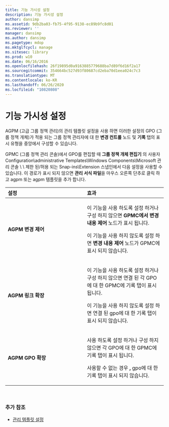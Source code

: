 ```yaml
---
title: 기능 가시성 설정
description: 기능 가시성 설정
author: dansimp
ms.assetid: 9db2ba03-fb75-4f95-9138-ec89b9fc8d01
ms.reviewer: ''
manager: dansimp
ms.author: dansimp
ms.pagetype: mdop
ms.mktglfcycl: manage
ms.sitesec: library
ms.prod: w10
ms.date: 06/16/2016
ms.openlocfilehash: 26f19895d0a9163885779688ba7d89f6d16f2a17
ms.sourcegitcommit: 354664bc527d93f80687cd2eba70d1eea024c7c3
ms.translationtype: MT
ms.contentlocale: ko-KR
ms.lasthandoff: 06/26/2020
ms.locfileid: "10820808"
---
```

# 기능 가시성 설정


AGPM (고급 그룹 정책 관리)의 관리 템플릿 설정을 사용 하면 이러한 설정의 GPO (그룹 정책 개체)가 적용 되는 그룹 정책 관리자에 대 한 **변경 컨트롤** 노드 및 **기록** 탭의 표시 유형을 중앙에서 구성할 수 있습니다.

GPMC (그룹 정책 관리 콘솔)에서 GPO를 편집할 때 **그룹 정책 개체 편집기** 의 사용자 Configuration\\administrative Templates\\Windows Components\\Microsoft 관리 콘솔 \ \ 제한 된/허용 되는 Snap-ins\\Extension 스냅인에서 다음 설정을 사용할 수 있습니다. 이 경로가 표시 되지 않으면 **관리 서식 파일**을 마우스 오른쪽 단추로 클릭 하 고 agpm 또는 agpm 템플릿을 추가 합니다.

<table>
<colgroup>
<col width="50%" />
<col width="50%" />
</colgroup>
<thead>
<tr class="header">
<th align="left">설정</th>
<th align="left">효과</th>
</tr>
</thead>
<tbody>
<tr class="odd">
<td align="left"><p><strong>AGPM 변경 제어</strong></p></td>
<td align="left"><p>이 기능을 사용 하도록 설정 하거나 구성 하지 않으면 <strong> GPMC에서 변경 내용 제어 </strong> 노드가 표시 됩니다.</p>
<p>이 기능을 사용 하지 않도록 설정 하면 <strong> 변경 내용 제어 </strong> 노드가 GPMC에 표시 되지 않습니다.</p></td>
</tr>
<tr class="even">
<td align="left"><p><strong>AGPM 링크 확장</strong></p></td>
<td align="left"><p>이 기능을 사용 하도록 설정 하거나 구성 하지 않으면 <strong> </strong> 연결 된 각 GPO에 대 한 GPMC에 기록 탭이 표시 됩니다.</p>
<p>이 기능을 사용 하지 않도록 설정 하면 <strong> </strong> 연결 된 gpo에 대 한 기록 탭이 표시 되지 않습니다.</p></td>
</tr>
<tr class="odd">
<td align="left"><p><strong>AGPM GPO 확장</strong></p></td>
<td align="left"><p>사용 하도록 설정 하거나 구성 하지 않으면 <strong> </strong> 각 GPO에 대 한 GPMC에 기록 탭이 표시 됩니다.</p>
<p>사용할 수 없는 경우 <strong> , </strong> gpo에 대 한 기록 탭이 표시 되지 않습니다.</p></td>
</tr>
</tbody>
</table>

 

### 추가 참조

-   [관리 템플릿 설정](administrative-template-settings.md)

 

 





